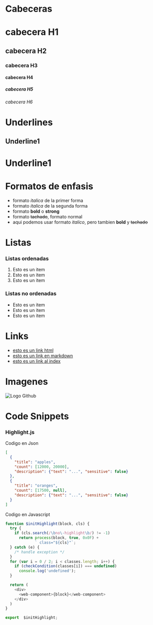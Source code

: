 # Cabeceras
# cabecera H1
## cabecera H2
### cabecera H3
#### cabecera H4
##### cabecera H5
###### cabecera H6

# Underlines
Underline1
----------

Underline1
==========

# Formatos de enfasis
- formato *italica* de la primer forma
- formato _italica_ de la segunda forma
- formato **bold** o __strong__
- formato ~~tachado~~, formato normal
- aqui podemos usar formato *italico*, pero tambien **bold** y ~~tachado~~

# Listas
### Listas ordenadas
1. Esto es un item
1. Esto es un item
1. Esto es un item

### Listas no ordenadas
- Esto es un item
- Esto es un item
- Esto es un item

# Links
- <a href="http://www.google.com"> esto es un link html</a>
- [esto es un link en markdown](http://www.google.com)
- [esto es un link al index ](index.html)

# Imagenes
![Logo Github](https://1000marcas.net/wp-content/uploads/2020/02/GitHub-logo-1.jpg)

# Code Snippets
### Highlight.js
Codigo en Json
```JSON
[
  {
    "title": "apples",
    "count": [12000, 20000],
    "description": {"text": "...", "sensitive": false}
  },
  {
    "title": "oranges",
    "count": [17500, null],
    "description": {"text": "...", "sensitive": false}
  }
]
```

Codigo en Javascript
```Javascript
function $initHighlight(block, cls) {
  try {
    if (cls.search(/\bno\-highlight\b/) != -1)
      return process(block, true, 0x0F) +
             ` class="${cls}"`;
  } catch (e) {
    /* handle exception */
  }
  for (var i = 0 / 2; i < classes.length; i++) {
    if (checkCondition(classes[i]) === undefined)
      console.log('undefined');
  }

  return (
    <div>
      <web-component>{block}</web-component>
    </div>
  )
}

export  $initHighlight;
```
